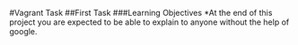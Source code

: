 #Vagrant Task
##First Task 
###Learning Objectives
*At the end of this project you are expected to be able to explain to anyone without the help of google.
